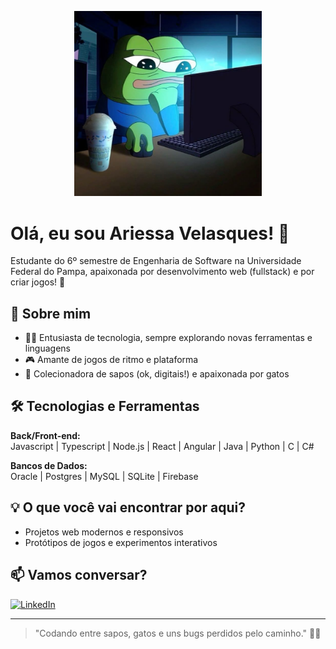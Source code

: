 <!-- Header com imagem do Pep -->
<p align="center">
  <img src="Pep.jpg" alt="Pep no PC" width="300"/>
</p>

# Olá, eu sou Ariessa Velasques! 👋

Estudante do 6º semestre de Engenharia de Software na Universidade Federal do Pampa, apaixonada por desenvolvimento web (fullstack) e por criar jogos! 🚀

## 🚦 Sobre mim

- 👩‍💻 Entusiasta de tecnologia, sempre explorando novas ferramentas e linguagens
- 🎮 Amante de jogos de ritmo e plataforma
- 🐸 Colecionadora de sapos (ok, digitais!) e apaixonada por gatos

## 🛠️ Tecnologias e Ferramentas

**Back/Front-end:**  
Javascript | Typescript | Node.js | React | Angular | Java | Python | C | C#

**Bancos de Dados:**  
Oracle | Postgres | MySQL | SQLite | Firebase

## 💡 O que você vai encontrar por aqui?

- Projetos web modernos e responsivos
- Protótipos de jogos e experimentos interativos

## 📫 Vamos conversar?

[![LinkedIn](https://img.shields.io/badge/LinkedIn-blue?logo=linkedin&style=for-the-badge)](https://www.linkedin.com/in/ariessa-velasques/)

---

> "Codando entre sapos, gatos e uns bugs perdidos pelo caminho." 🐸🐱
